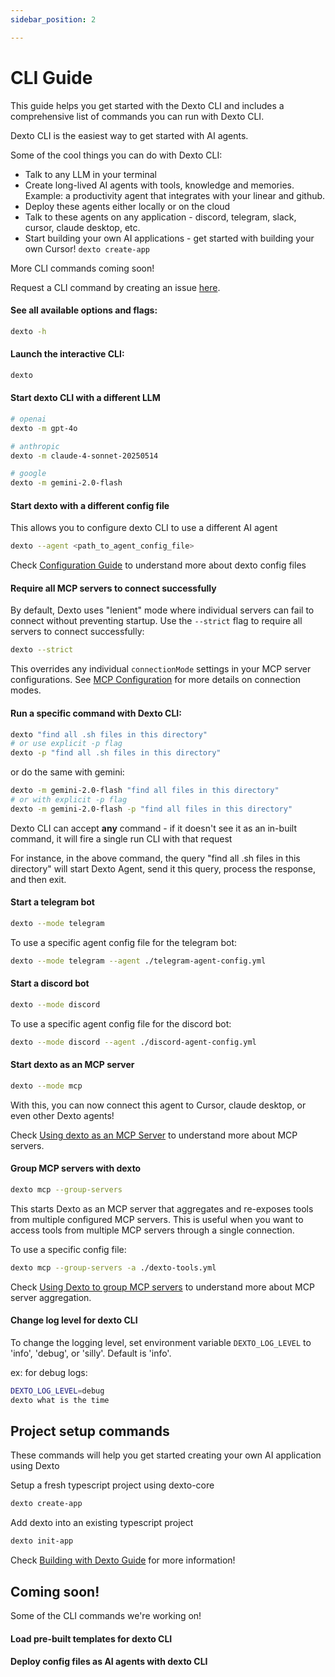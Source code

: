 ```yaml
---
sidebar_position: 2

---
```


# CLI Guide

This guide helps you get started with the Dexto CLI and includes a comprehensive list of commands you can run with Dexto CLI.

Dexto CLI is the easiest way to get started with AI agents.

Some of the cool things you can do with Dexto CLI:

- Talk to any LLM in your terminal
- Create long-lived AI agents with tools, knowledge and memories. Example: a productivity agent that integrates with your linear and github.
- Deploy these agents either locally or on the cloud
- Talk to these agents on any application - discord, telegram, slack, cursor, claude desktop, etc.
- Start building your own AI applications - get started with building your own Cursor! `dexto create-app`


More CLI commands coming soon! 

Request a CLI command by creating an issue [here](https://github.com/truffle-ai/dexto/issues).


#### **See all available options and flags:**

```bash
dexto -h
```

#### **Launch the interactive CLI:**
```bash
dexto
```

#### **Start dexto CLI with a different LLM**
```bash
# openai
dexto -m gpt-4o

# anthropic
dexto -m claude-4-sonnet-20250514

# google
dexto -m gemini-2.0-flash
```


#### **Start dexto with a different config file**

This allows you to configure dexto CLI to use a different AI agent
```bash
dexto --agent <path_to_agent_config_file>
```

Check [Configuration Guide](./configuring-dexto/overview) to understand more about dexto config files

#### **Require all MCP servers to connect successfully**

By default, Dexto uses "lenient" mode where individual servers can fail to connect without preventing startup. Use the `--strict` flag to require all servers to connect successfully:

```bash
dexto --strict
```

This overrides any individual `connectionMode` settings in your MCP server configurations. See [MCP Configuration](../mcp/connecting-servers) for more details on connection modes.

#### **Run a specific command with Dexto CLI:**

```bash
dexto "find all .sh files in this directory"
# or use explicit -p flag
dexto -p "find all .sh files in this directory"
```

or do the same with gemini:

```bash
dexto -m gemini-2.0-flash "find all files in this directory"
# or with explicit -p flag
dexto -m gemini-2.0-flash -p "find all files in this directory"
```

Dexto CLI can accept __any__ command - if it doesn't see it as an in-built command, it will fire a single run CLI with that request

For instance, in the above command, the query "find all .sh files in this directory" will start Dexto Agent, send it this query, process the response, and then exit.


#### **Start a telegram bot**

```bash
dexto --mode telegram
```
To use a specific agent config file for the telegram bot:
```bash
dexto --mode telegram --agent ./telegram-agent-config.yml
```

<!-- Todo: add telegram demo -->

#### **Start a discord bot**
```bash
dexto --mode discord
```
To use a specific agent config file for the discord bot:
```bash
dexto --mode discord --agent ./discord-agent-config.yml
```

<!-- Todo: add discord demo -->

#### **Start dexto as an MCP server**
```bash
dexto --mode mcp
```

With this, you can now connect this agent to Cursor, claude desktop, or even other Dexto agents!

Check [Using dexto as an MCP Server](../mcp/dexto-as-mcp-server) to understand more about MCP servers.

#### **Group MCP servers with dexto**
```bash
dexto mcp --group-servers
```

This starts Dexto as an MCP server that aggregates and re-exposes tools from multiple configured MCP servers. This is useful when you want to access tools from multiple MCP servers through a single connection.

To use a specific config file:
```bash
dexto mcp --group-servers -a ./dexto-tools.yml
```

Check [Using Dexto to group MCP servers](../mcp/grouping-servers) to understand more about MCP server aggregation.


#### **Change log level for dexto CLI**

To change the logging level, set environment variable `DEXTO_LOG_LEVEL` to 'info', 'debug', or 'silly'. Default is 'info'.

ex: for debug logs:
```bash
DEXTO_LOG_LEVEL=debug
dexto what is the time
```


## Project setup commands

These commands will help you get started creating your own AI application using Dexto

Setup a fresh typescript project using dexto-core
```bash
dexto create-app
```

Add dexto into an existing typescript project
```bash
dexto init-app
```

Check [Building with Dexto Guide](../tutorials/index.md) for more information!

## Coming soon!

Some of the CLI commands we're working on!

#### Load pre-built templates for dexto CLI

#### Deploy config files as AI agents with dexto CLI
